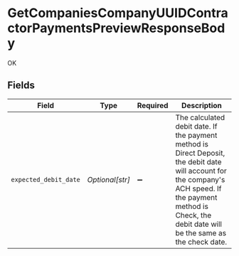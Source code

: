 # GetCompaniesCompanyUUIDContractorPaymentsPreviewResponseBody

OK


## Fields

| Field                                                                                                                                                                                                           | Type                                                                                                                                                                                                            | Required                                                                                                                                                                                                        | Description                                                                                                                                                                                                     |
| --------------------------------------------------------------------------------------------------------------------------------------------------------------------------------------------------------------- | --------------------------------------------------------------------------------------------------------------------------------------------------------------------------------------------------------------- | --------------------------------------------------------------------------------------------------------------------------------------------------------------------------------------------------------------- | --------------------------------------------------------------------------------------------------------------------------------------------------------------------------------------------------------------- |
| `expected_debit_date`                                                                                                                                                                                           | *Optional[str]*                                                                                                                                                                                                 | :heavy_minus_sign:                                                                                                                                                                                              | The calculated debit date. If the payment method is Direct Deposit, the debit date will account for the company's ACH speed. If the payment method is Check, the debit date will be the same as the check date. |